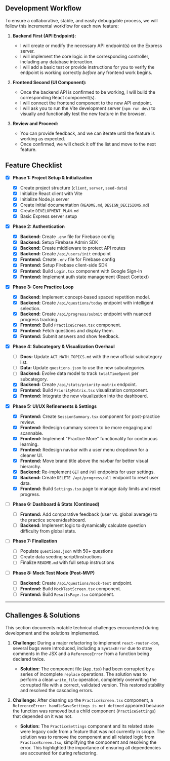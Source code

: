 ## Development Workflow

To ensure a collaborative, stable, and easily debuggable process, we will follow this incremental workflow for each new feature:

1.  **Backend First (API Endpoint):**

    - I will create or modify the necessary API endpoint(s) on the Express server.
    - I will implement the core logic in the corresponding controller, including any database interaction.
    - I will add a basic test or provide instructions for you to verify the endpoint is working correctly _before_ any frontend work begins.

2.  **Frontend Second (UI Component):**

    - Once the backend API is confirmed to be working, I will build the corresponding React component(s).
    - I will connect the frontend component to the new API endpoint.
    - I will ask you to run the Vite development server (`npm run dev`) to visually and functionally test the new feature in the browser.

3.  **Review and Proceed:**
    - You can provide feedback, and we can iterate until the feature is working as expected.
    - Once confirmed, we will check it off the list and move to the next feature.

## Feature Checklist

- [x] **Phase 1: Project Setup & Initialization**

  - [x] Create project structure (`client`, `server`, `seed-data`)
  - [x] Initialize React client with Vite
  - [x] Initialize Node.js server
  - [x] Create initial documentation (`README.md`, `DESIGN_DECISIONS.md`)
  - [x] Create `DEVELOPMENT_PLAN.md`
  - [x] Basic Express server setup

- [x] **Phase 2: Authentication**

  - [x] **Backend:** Create `.env` file for Firebase config
  - [x] **Backend:** Setup Firebase Admin SDK
  - [x] **Backend:** Create middleware to protect API routes
  - [x] **Backend:** Create `/api/users/init` endpoint
  - [x] **Frontend:** Create `.env` file for Firebase config
  - [x] **Frontend:** Setup Firebase client-side SDK
  - [x] **Frontend:** Build `Login.tsx` component with Google Sign-In
  - [x] **Frontend:** Implement auth state management (React Context)

- [x] **Phase 3: Core Practice Loop**
  - [x] **Backend:** Implement concept-based spaced repetition model.
  - [x] **Backend:** Create `/api/questions/today` endpoint with intelligent selection.
  - [x] **Backend:** Create `/api/progress/submit` endpoint with nuanced progress tracking.
  - [x] **Frontend:** Build `PracticeScreen.tsx` component.
  - [x] **Frontend:** Fetch questions and display them.
  - [x] **Frontend:** Submit answers and show feedback.

- [x] **Phase 4: Subcategory & Visualization Overhaul**
  - [ ] **Docs:** Update `ACT_MATH_TOPICS.md` with the new official subcategory list.
  - [ ] **Data:** Update `questions.json` to use the new subcategories.
  - [ ] **Backend:** Evolve data model to track `totalTimeSpent` per subcategory.
  - [x] **Backend:** Create `/api/stats/priority-matrix` endpoint.
  - [x] **Frontend:** Build `PriorityMatrix.tsx` visualization component.
  - [x] **Frontend:** Integrate the new visualization into the dashboard.

- [x] **Phase 5: UI/UX Refinements & Settings**
  - [x] **Frontend:** Create `SessionSummary.tsx` component for post-practice review.
  - [x] **Frontend:** Redesign summary screen to be more engaging and scannable.
  - [x] **Frontend:** Implement "Practice More" functionality for continuous learning.
  - [x] **Frontend:** Redesign navbar with a user menu dropdown for a cleaner UI.
  - [x] **Frontend:** Move brand title above the navbar for better visual hierarchy.
  - [x] **Backend:** Re-implement `GET` and `PUT` endpoints for user settings.
  - [x] **Backend:** Create `DELETE /api/progress/all` endpoint to reset user data.
  - [x] **Frontend:** Build `Settings.tsx` page to manage daily limits and reset progress.

- [ ] **Phase 6: Dashboard & Stats (Continued)**
  - [ ] **Frontend:** Add comparative feedback (user vs. global average) to the practice screen/dashboard.
  - [ ] **Backend:** Implement logic to dynamically calculate question difficulty from global stats.

- [ ] **Phase 7: Finalization**
  - [ ] Populate `questions.json` with 50+ questions
  - [ ] Create data seeding script/instructions
  - [ ] Finalize `README.md` with full setup instructions

- [ ] **Phase 8: Mock Test Mode (Post-MVP)**
  - [ ] **Backend:** Create `/api/questions/mock-test` endpoint.
  - [ ] **Frontend:** Build `MockTestScreen.tsx` component.
  - [ ] **Frontend:** Build `ResultsPage.tsx` component.

---

## Challenges & Solutions

This section documents notable technical challenges encountered during development and the solutions implemented.

1.  **Challenge:** During a major refactoring to implement `react-router-dom`, several bugs were introduced, including a `SyntaxError` due to stray comments in the JSX and a `ReferenceError` from a function being declared twice.
    -   **Solution:** The component file (`App.tsx`) had been corrupted by a series of incomplete `replace` operations. The solution was to perform a clean `write_file` operation, completely overwriting the corrupted file with a correct, validated version. This restored stability and resolved the cascading errors.

2.  **Challenge:** After cleaning up the `PracticeScreen.tsx` component, a `ReferenceError: handleSaveSettings is not defined` appeared because the function was removed but a child component (`PracticeSettings`) that depended on it was not.
    -   **Solution:** The `PracticeSettings` component and its related state were legacy code from a feature that was not currently in scope. The solution was to remove the component and all related logic from `PracticeScreen.tsx`, simplifying the component and resolving the error. This highlighted the importance of ensuring all dependencies are accounted for during refactoring.

